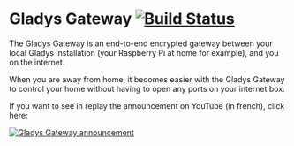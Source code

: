 # Gladys Gateway [![Build Status](https://travis-ci.org/gladysassistant/gladys-gateway.svg?branch=master&style=flat-square)](https://travis-ci.org/gladysassistant/gladys-gateway)

The Gladys Gateway is an end-to-end encrypted gateway between your local Gladys installation (your Raspberry Pi at home for example), and you on the internet.

When you are away from home, it becomes easier with the Gladys Gateway to control your home without having to open any ports on your internet box.

If you want to see in replay the announcement on YouTube (in french), click here:

[![Gladys Gateway announcement](http://img.youtube.com/vi/HHfQ8R_6Yg8/0.jpg)](https://www.youtube.com/watch?v=HHfQ8R_6Yg8 "Gladys Gateway announcement")